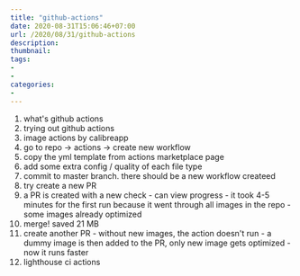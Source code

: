 ```yaml
---
title: "github-actions"
date: 2020-08-31T15:06:46+07:00
url: /2020/08/31/github-actions
description:
thumbnail:
tags:
-
-
categories:
-
---
```


1. what's github actions
2. trying out github actions
3. image actions by calibreapp
  1. go to repo -> actions -> create new workflow
  2. copy the yml template from actions marketplace page
  3. add some extra config / quality of each file type
  4. commit to master branch. there should be a new workflow createed
  5. try create a new PR
  6. a PR is created with a new check
    - can view progress
    - it took 4-5 minutes for the first run because it went through all images in the repo
    -  some images already optimized
  7. merge! saved 21 MB
  8. create another PR
    - without new images, the action doesn't run
    - a dummy image is then added to the PR, only new image gets optimized
    - now it runs faster
4. lighthouse ci actions
